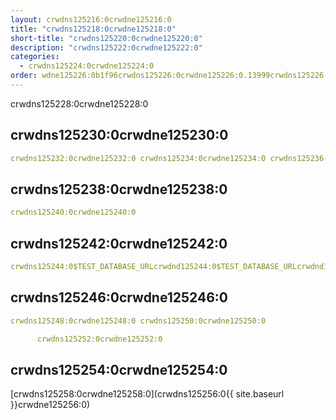 ```yaml
---
layout: crwdns125216:0crwdne125216:0
title: "crwdns125218:0crwdne125218:0"
short-title: "crwdns125220:0crwdne125220:0"
description: "crwdns125222:0crwdne125222:0"
categories:
  - crwdns125224:0crwdne125224:0
order: wdne125226:0b1f96crwdns125226:0crwdne125226:0.13999crwdns125226:0crwdne125226:045crwdns125226:0crwdne125226:0
---
```

crwdns125228:0crwdne125228:0

## crwdns125230:0crwdne125230:0

```yaml
crwdns125232:0crwdne125232:0 crwdns125234:0crwdne125234:0 crwdns125236:0crwdne125236:0
```

## crwdns125238:0crwdne125238:0

```yaml
crwdns125240:0crwdne125240:0
```

## crwdns125242:0crwdne125242:0

```yaml
crwdns125244:0$TEST_DATABASE_URLcrwdnd125244:0$TEST_DATABASE_URLcrwdnd125244:0$TEST_DATABASE_URLcrwdne125244:0
```

## crwdns125246:0crwdne125246:0

```yaml
crwdns125248:0crwdne125248:0 crwdns125250:0crwdne125250:0

      crwdns125252:0crwdne125252:0

```

## crwdns125254:0crwdne125254:0

[crwdns125258:0crwdne125258:0](crwdns125256:0{{ site.baseurl }}crwdne125256:0)